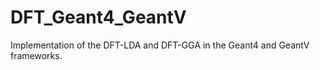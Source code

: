 # DFT_Geant4_GeantV
Implementation of the DFT-LDA and DFT-GGA  in the Geant4 and GeantV frameworks.
